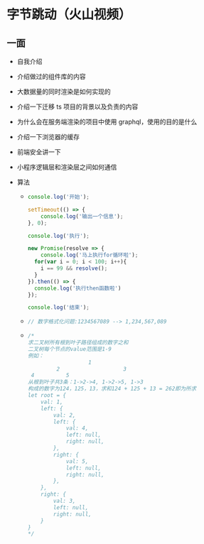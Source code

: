 # 字节跳动（火山视频）

## 一面

*   自我介绍

*   介绍做过的组件库的内容

*   大数据量的同时渲染是如何实现的

*   介绍一下迁移 ts 项目的背景以及负责的内容

*   为什么会在服务端渲染的项目中使用 graphql，使用的目的是什么

*   介绍一下浏览器的缓存

*   前端安全讲一下

*   小程序逻辑层和渲染层之间如何通信

*   算法

    *   ```js
        console.log('开始');
        
        setTimeout(() => {
        	console.log('输出一个信息');
        }, 0);
        
        console.log('执行');
        
        new Promise(resolve => {
        	console.log('马上执行for循环啦');
          for(var i = 0; i < 100; i++){
          	i == 99 && resolve();
          }
        }).then(() => {
          console.log('执行then函数啦')
        });
        
        console.log('结束');
        ```

    *   ```js
        // 数字格式化问题:1234567089 --> 1,234,567,089
        ```

    *   ```js
        /*
        求二叉树所有根到叶子路径组成的数字之和
        二叉树每个节点的value范围是1-9
        例如：
                           1
                 2                    3 
         4          5
        从根到叶子共3条：1->2->4, 1->2->5, 1->3
        构成的数字为124，125，13，求和124 + 125 + 13 = 262即为所求
        let root = {
            val: 1,
            left: {
                val: 2,
                left: {
                    val: 4,
                    left: null,
                    right: null,
                },
                right: {
                    val: 5,
                    left: null,
                    right: null,
                },
            },
            right: {
                val: 3,
                left: null,
                right: null,
            }
        }
        */
        ```

